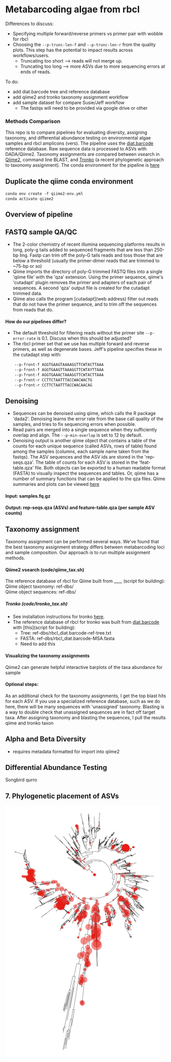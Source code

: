 # Metabarcoding algae from rbcl 

Differences to discuss:
- Specifying multiple forward/reverse primers vs primer pair with wobble for rbcl
- Choosing the ```--p-trunc-len-f``` and ```--p-trunc-len-r``` from the quality plots. This step has the potential to impact results across workflows/users. 
    - Truncating too short --> reads will not merge up. 
    - Truncating too long --> more ASVs due to more sequencing errors at ends of reads.    

To do:
- add diat.barcode tree and reference database 
- add qiime2 and tronko taxonomy assignment workflow
- add sample dataset for compare Susie/Jeff workflow
    - The fastqs will need to be provided via google drive or other 

### Methods Comparison
This repo is to compare pipelines for evaluating diversity, assigning taxonomy, and differential abundance testing on environmental algae samples and rbcl amplicons (vers). The pipeline uses the [diat.barcode](link) reference database. Raw sequence data is processed to ASVs with DADA/Qiime2. Taxonomy assignments are compared between vsearch in [Qiime2](link), command line BLAST, and [Tronko](link) (a recent phylogenetic approach to taxonomy assignment). The conda environment for the pipeline is [here](qiime2-env.yml)   

## Duplicate the qiime conda environment
```
conda env create -f qiime2-env.yml  
conda activate qiime2  
```
## Overview of pipeline

## FASTQ sample QA/QC

- The 2-color chemistry of recent illumina sequencing platforms results in long, poly-g tails added to sequenced fragments that are less than 250-bp ling. Fastp can trim off the poly-G tails reads and toss those that are below a threshold (usually the primer-dimer reads that are trimmed to ~75-bp or so)
- Qiime imports the directory of poly-G trimmed FASTQ files into a single 'qiime file' with the 'qza' extension. Using the primer sequence, qiime's 'cutadapt' plugin removes the primer and adapters of each pair of sequences. A second 'qza' output file is created for the cutadapt trimmed data.
- Qiime also calls the program [cutadapt](web address) filter out reads that do not have the primer sequence, and to trim off the sequences from reads that do. 

#### How do our pipelines differ?
- The default threshold for filtering reads without the primer site ```--p-error-rate``` is 0.1. Discuss when this should be adjusted?
- The rbcl primer set that we use has multiple forward and reverse primers, as well as degenerate bases. Jeff's pipeline specifies these in the cutadapt step with:

```
    --p-front-f AGGTGAAGTAAAAGGTTCWTACTTAAA
    --p-front-f AGGTGAAGTTAAAGGTTCWTAYTTAAA
    --p-front-f AGGTGAAACTAAAGGTTCWTACTTAAA
    --p-front-r CCTTCTAATTTACCWACWACTG
    --p-front-r CCTTCTAATTTACCWACAACAG
```

## Denoising 
- Sequences can be denoised using qiime, which calls the R package 'dada2'. Denoising learns the error rate from the base call quality of the samples, and tries to fix sequencing errors when possible. 
- Read pairs are merged into a single sequence when they sufficiently overlap and align. The ```--p-min-overlap``` is set to 12 by default. 
- Denoising output is another qiime object that contains a table of the counts for each unique sequence (called ASVs, rows of table) found among the samples (columns, each sample name taken from the fastqs). The ASV sequences and the ASV ids are stored in the 'rep-seqs.qza'. The table of counts for each ASV is stored in the 'feat-table.qza' file. Both objects can be exported to a human readable format (FASTA) to visually inspect the sequences and tables. Or, qiime has a number of summary functions that can be applied to the qza files. Qiime summaries and plots can be viewed [here](https://view.qiime2.org)

#### Input: samples.fq.gz
#### Output: rep-seqs.qza (ASVs) and feature-table.qza (per sample ASV counts)

## Taxonomy assignment 
Taxonomy assignment can be performed several ways. We've found that the best taxonomy assignment strategy differs between metabarcoding loci and sample composition. Our approach is to run multiple assignment methods.  

#### Qiime2 vsearch (code/qiime_tax.sh)
The reference database of rbcl for Qiime built from ____ (script for building):  
Qiime object taxonomy: ref-dbs/  
Qiime object sequences: ref-dbs/  

##### Tronko (code/tronko_tax.sh)
- See installation instructions for tronko [here](https://github.com/lpipes/tronko). 
- The reference database of rbcl for tronko was built from [diat.barcode](https://github.com/fkeck/diatbarcode) with [this](script for building): 
    - Tree: ref-dbs/rbcl_diat.barcode-ref-tree.txt
    - FASTA: ref-dbs/rbcl_diat.barcode-MSA.fasta
    - Need to add this

#### Visualizing the taxonomy assignments
Qiime2 can generate helpful interactive barplots of the taxa abundance for sample 

#### Optional steps:
As an additional check for the taxonomy assignments, I get the top blast hits for each ASV. If you use a specialized reference database, such as we do here, there will be many sequences with 'unassigned' taxonomy. Blasting is a way to double check that unassigned sequences are in fact off target taxa. After assigning taxonomy and blasting the sequences, I pull the results qiime and tronko taxon  


## Alpha and Beta Diversity 
- requires metadata formatted for import into qiime2

## Differential Abundance Testing
Songbird
qurro

## 7. Phylogenetic placement of ASVs

![plot](plots/jplace.png)

